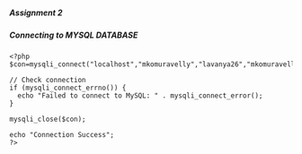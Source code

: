 
#####  Assignment 2 

#####  Connecting to MYSQL DATABASE 
````
<?php
$con=mysqli_connect("localhost","mkomuravelly","lavanya26","mkomuravelly");

// Check connection
if (mysqli_connect_errno()) {
  echo "Failed to connect to MySQL: " . mysqli_connect_error();
}

mysqli_close($con);

echo "Connection Success";
?>
````
